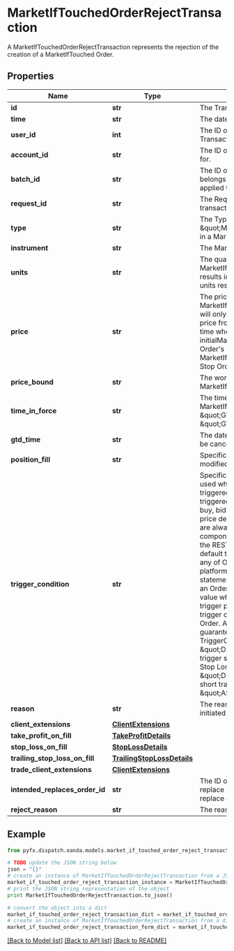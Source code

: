 # MarketIfTouchedOrderRejectTransaction

A MarketIfTouchedOrderRejectTransaction represents the rejection of the creation of a MarketIfTouched Order.

## Properties
Name | Type | Description | Notes
------------ | ------------- | ------------- | -------------
**id** | **str** | The Transaction&#39;s Identifier. | [optional] 
**time** | **str** | The date/time when the Transaction was created. | [optional] 
**user_id** | **int** | The ID of the user that initiated the creation of the Transaction. | [optional] 
**account_id** | **str** | The ID of the Account the Transaction was created for. | [optional] 
**batch_id** | **str** | The ID of the \&quot;batch\&quot; that the Transaction belongs to. Transactions in the same batch are applied to the Account simultaneously. | [optional] 
**request_id** | **str** | The Request ID of the request which generated the transaction. | [optional] 
**type** | **str** | The Type of the Transaction. Always set to \&quot;MARKET_IF_TOUCHED_ORDER_REJECT\&quot; in a MarketIfTouchedOrderRejectTransaction. | [optional] 
**instrument** | **str** | The MarketIfTouched Order&#39;s Instrument. | [optional] 
**units** | **str** | The quantity requested to be filled by the MarketIfTouched Order. A posititive number of units results in a long Order, and a negative number of units results in a short Order. | [optional] 
**price** | **str** | The price threshold specified for the MarketIfTouched Order. The MarketIfTouched Order will only be filled by a market price that crosses this price from the direction of the market price at the time when the Order was created (the initialMarketPrice). Depending on the value of the Order&#39;s price and initialMarketPrice, the MarketIfTouchedOrder will behave like a Limit or a Stop Order. | [optional] 
**price_bound** | **str** | The worst market price that may be used to fill this MarketIfTouched Order. | [optional] 
**time_in_force** | **str** | The time-in-force requested for the MarketIfTouched Order. Restricted to \&quot;GTC\&quot;, \&quot;GFD\&quot; and \&quot;GTD\&quot; for MarketIfTouched Orders. | [optional] 
**gtd_time** | **str** | The date/time when the MarketIfTouched Order will be cancelled if its timeInForce is \&quot;GTD\&quot;. | [optional] 
**position_fill** | **str** | Specification of how Positions in the Account are modified when the Order is filled. | [optional] 
**trigger_condition** | **str** | Specification of which price component should be used when determining if an Order should be triggered and filled. This allows Orders to be triggered based on the bid, ask, mid, default (ask for buy, bid for sell) or inverse (ask for sell, bid for buy) price depending on the desired behaviour. Orders are always filled using their default price component. This feature is only provided through the REST API. Clients who choose to specify a non-default trigger condition will not see it reflected in any of OANDA&#39;s proprietary or partner trading platforms, their transaction history or their account statements. OANDA platforms always assume that an Order&#39;s trigger condition is set to the default value when indicating the distance from an Order&#39;s trigger price, and will always provide the default trigger condition when creating or modifying an Order. A special restriction applies when creating a guaranteed Stop Loss Order. In this case the TriggerCondition value must either be \&quot;DEFAULT\&quot;, or the \&quot;natural\&quot; trigger side \&quot;DEFAULT\&quot; results in. So for a Stop Loss Order for a long trade valid values are \&quot;DEFAULT\&quot; and \&quot;BID\&quot;, and for short trades \&quot;DEFAULT\&quot; and \&quot;ASK\&quot; are valid. | [optional] 
**reason** | **str** | The reason that the Market-if-touched Order was initiated | [optional] 
**client_extensions** | [**ClientExtensions**](ClientExtensions.md) |  | [optional] 
**take_profit_on_fill** | [**TakeProfitDetails**](TakeProfitDetails.md) |  | [optional] 
**stop_loss_on_fill** | [**StopLossDetails**](StopLossDetails.md) |  | [optional] 
**trailing_stop_loss_on_fill** | [**TrailingStopLossDetails**](TrailingStopLossDetails.md) |  | [optional] 
**trade_client_extensions** | [**ClientExtensions**](ClientExtensions.md) |  | [optional] 
**intended_replaces_order_id** | **str** | The ID of the Order that this Order was intended to replace (only provided if this Order was intended to replace an existing Order). | [optional] 
**reject_reason** | **str** | The reason that the Reject Transaction was created | [optional] 

## Example

```python
from pyfx.dispatch.oanda.models.market_if_touched_order_reject_transaction import MarketIfTouchedOrderRejectTransaction

# TODO update the JSON string below
json = "{}"
# create an instance of MarketIfTouchedOrderRejectTransaction from a JSON string
market_if_touched_order_reject_transaction_instance = MarketIfTouchedOrderRejectTransaction.from_json(json)
# print the JSON string representation of the object
print MarketIfTouchedOrderRejectTransaction.to_json()

# convert the object into a dict
market_if_touched_order_reject_transaction_dict = market_if_touched_order_reject_transaction_instance.to_dict()
# create an instance of MarketIfTouchedOrderRejectTransaction from a dict
market_if_touched_order_reject_transaction_form_dict = market_if_touched_order_reject_transaction.from_dict(market_if_touched_order_reject_transaction_dict)
```
[[Back to Model list]](../README.md#documentation-for-models) [[Back to API list]](../README.md#documentation-for-api-endpoints) [[Back to README]](../README.md)


